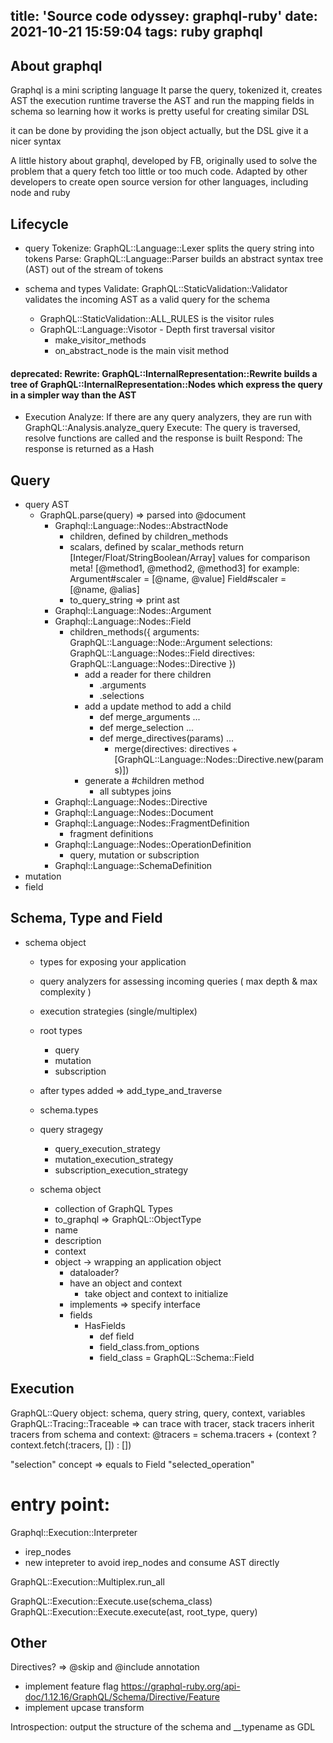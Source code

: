 title: 'Source code odyssey: graphql-ruby'
date: 2021-10-21 15:59:04
tags: ruby graphql
---

## About graphql

Graphql is a mini scripting language
It parse the query, tokenized it, creates AST
the execution runtime traverse the AST and run the mapping fields in schema
so learning how it works is pretty useful for creating similar DSL

it can be done by providing the json object actually, but the DSL give it a nicer syntax

A little history about graphql, developed by FB, originally used to solve the problem that
a query fetch too little or too much code.
Adapted by other developers to create open source version for other languages, including node and ruby
## Lifecycle
- query
Tokenize: GraphQL::Language::Lexer splits the query string into tokens
Parse: GraphQL::Language::Parser builds an abstract syntax tree (AST) out of the stream of tokens

- schema and types
Validate: GraphQL::StaticValidation::Validator validates the incoming AST as a valid query for the schema
  - GraphQL::StaticValidation::ALL_RULES is the visitor rules
  - GraphQL::Language::Visotor - Depth first traversal visitor
    - make_visitor_methods
    - on_abstract_node is the main visit method
#### deprecated: Rewrite: GraphQL::InternalRepresentation::Rewrite builds a tree of GraphQL::InternalRepresentation::Nodes which express the query in a simpler way than the AST
- Execution
Analyze: If there are any query analyzers, they are run with GraphQL::Analysis.analyze_query
Execute: The query is traversed, resolve functions are called and the response is built
Respond: The response is returned as a Hash
## Query

- query AST
  - GraphQL.parse(query) => parsed into @document
    - Graphql::Language::Nodes::AbstractNode
      - children, defined by children_methods
      - scalars, defined by scalar_methods
        return [Integer/Float/StringBoolean/Array] values for comparison
         meta! [@method1, @method2, @method3]
         for example: Argument#scaler = [@name, @value]
                      Field#scaler = [@name, @alias]
      - to_query_string => print ast
    - Graphql::Language::Nodes::Argument
    - Graphql::Language::Nodes::Field
      - children_methods({
          arguments: GraphQL::Language::Node::Argument
          selections: GraphQL::Language::Nodes::Field
          directives: GraphQL::Language::Nodes::Directive
        })
        - add a reader for there children
          - .arguments
          - .selections
        - add a update method to add a child
          - def merge_arguments ...
          - def merge_selection ...
          - def merge_directives(params) ...
            - merge(directives: directives + [GraphQL::Language::Nodes::Directive.new(params)])
        - generate a #children method
          - all subtypes joins
    - Graphql::Language::Nodes::Directive
    - Graphql::Language::Nodes::Document
    - Graphql::Language::Nodes::FragmentDefinition
      - fragment definitions
    - Graphql::Language::Nodes::OperationDefinition
      - query, mutation or subscription
    - Graphql::Language::SchemaDefinition
- mutation
- field

## Schema, Type and Field

- schema object
  - types for exposing your application
  - query analyzers for assessing incoming queries ( max depth & max complexity )
  - execution strategies (single/multiplex)
  - root types
    - query
    - mutation
    - subscription
  - after types added => add_type_and_traverse
  - schema.types
  - query stragegy
    - query_execution_strategy
    - mutation_execution_strategy
    - subscription_execution_strategy

  - schema object
    - collection of GraphQL Types
    - to_graphql => GraphQL::ObjectType
    - name
    - description
    - context
    - object -> wrapping an application object
      - dataloader?
      - have an object and context
        - take object and context to initialize
      - implements => specify interface
      - fields
        - HasFields
          - def field
          - field_class.from_options
          - field_class = GraphQL::Schema::Field

## Execution

GraphQL::Query object:
  schema, query string, query, context, variables
  GraphQL::Tracing::Traceable => can trace with tracer, stack tracers
    inherit tracers from schema and context:
      @tracers = schema.tracers + (context ? context.fetch(:tracers, []) : [])

"selection" concept => equals to Field
"selected_operation"

# entry point:
Graphql::Execution::Interpreter

- irep_nodes
- new intepreter to avoid irep_nodes and consume AST directly

GraphQL::Execution::Multiplex.run_all

GraphQL::Execution::Execute.use(schema_class)
GraphQL::Execution::Execute.execute(ast, root_type, query)
  
## Other

Directives? => @skip and @include annotation
  - implement feature flag https://graphql-ruby.org/api-doc/1.12.16/GraphQL/Schema/Directive/Feature
  - implement upcase transform

Introspection: output the structure of the schema and __typename as GDL